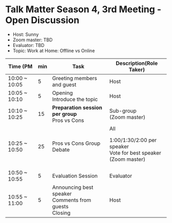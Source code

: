 # Talk Matter Season 4, 3rd Meeting - Open Discussion

* Host: Sunny
* Zoom master: TBD
* Evaluator: TBD
* Topic: Work at Home: Offline vs Online

| Time (PM      |min | Task                                                           | Description(Role Taker)| 
| ---           | --- | ---                                                           | --- |
| 10:00 ~ 10:05 | 5  | Greeting members and guest                                     | Host |
| 10:05 ~ 10:10 | 5  | Opening <br>Introduce the topic                                | Host  |
| 10:10 ~ 10:25 | 15 | **Preparation session per group** <br> Pros vs Cons            | Sub-group <br>(Zoom master) |
| 10:25 ~ 10:50 | 25 | Pros vs Cons Group Debate                                      | All <p> 1:00/1:30/2:00 per speaker <br> Vote for best speaker<br> (Zoom master) |
| 10:50 ~ 10:55 | 5  | Evaluation Session                                             | Evaluator |
| 10:55 ~ 11:00 | 5  | Announcing best speaker <br> Comments from guests <br> Closing | Host |





